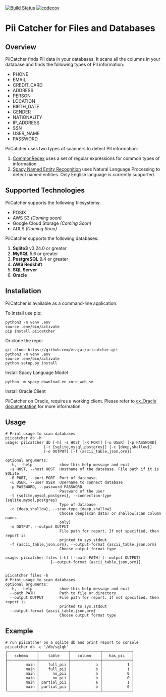 [![Build Status](https://travis-ci.org/dblintio/piicatcher.svg?branch=master)](https://travis-ci.org/dblintio/piicatcher)
[![codecov](https://codecov.io/gh/dblintio/piicatcher/branch/master/graph/badge.svg)](https://codecov.io/gh/dblintio/piicatcher)

Pii Catcher for Files and Databases
===================================

Overview
--------

PiiCatcher finds PII data in your databases. It scans all the columns in your 
database and finds the following types of PII information:
* PHONE
* EMAIL
* CREDIT_CARD
* ADDRESS
* PERSON
* LOCATION
* BIRTH_DATE
* GENDER
* NATIONALITY
* IP_ADDRESS
* SSN
* USER_NAME
* PASSWORD

PiiCatcher uses two types of scanners to detect PII information:
1. [CommonRegex](https://github.com/madisonmay/CommonRegex) uses a set of regular expressions 
for common types of information
2. [Spacy Named Entity Recognition](https://spacy.io/usage/linguistic-features#named-entities) 
uses Natural Language Processing to detect named entities. Only English language is currently supported.

Supported Technologies
----------------------
PiiCatcher supports the following filesystems:
* POSIX
* AWS S3 _(Coming soon)_
* Google Cloud Storage _(Coming Soon)_
* ADLS _(Coming Soon)_

PiiCatcher supports the following databases:
1. **Sqlite3** v3.24.0 or greater
2. **MySQL** 5.6 or greater
3. **PostgreSQL** 9.4 or greater
4. **AWS Redshift**
5. **SQL Server**
6. **Oracle**

Installation
------------
PiiCatcher is available as a command-line application.

To install use pip:

    python3 -m venv .env
    source .env/bin/activate
    pip install piicatcher


Or clone the repo:

    git clone https://github.com/vrajat/piicatcher.git
    python3 -m venv .env
    source .env/bin/activate
    python setup.py install
   
Install Spacy Language Model

    python -m spacy download en_core_web_sm 

Install Oracle Client

PiiCatcher on Oracle, requires a working client. Please refer to [cx_Oracle documentation](https://cx-oracle.readthedocs.io/en/latest/user_guide/installation.html#oracle-client-and-oracle-database-interoperability)
for more information.
 
Usage
-----
    # Print usage to scan databases
    piicatcher db -h
    usage: piicatcher db [-h] -s HOST [-R PORT] [-u USER] [-p PASSWORD]
                     [-t {sqlite,mysql,postgres}] [-c {deep,shallow}]
                     [-o OUTPUT] [-f {ascii_table,json,orm}]

    optional arguments:
      -h, --help            show this help message and exit
      -s HOST, --host HOST  Hostname of the database. File path if it is SQLite
      -R PORT, --port PORT  Port of database.
      -u USER, --user USER  Username to connect database
      -p PASSWORD, --password PASSWORD
                            Password of the user
      -t {sqlite,mysql,postgres}, --connection-type {sqlite,mysql,postgres}
                            Type of database
      -c {deep,shallow}, --scan-type {deep,shallow}
                            Choose deep(scan data) or shallow(scan column names
                            only)
      -o OUTPUT, --output OUTPUT
                            File path for report. If not specified, then report is
                            printed to sys.stdout
      -f {ascii_table,json,orm}, --output-format {ascii_table,json,orm}
                            Choose output format type

    usage: piicatcher files [-h] [--path PATH] [--output OUTPUT]
                        [--output-format {ascii_table,json,orm}]


    piicatcher files -h
    # Print usage to scan databases
    optional arguments:
      -h, --help            show this help message and exit
      --path PATH           Path to file or directory
      --output OUTPUT       File path for report. If not specified, then report is
                            printed to sys.stdout
      --output-format {ascii_table,json,orm}
                            Choose output format type


Example
-------
     
    # run piicatcher on a sqlite db and print report to console
    piicatcher db -c '/db/sqlqb'
    ╭─────────────┬─────────────┬─────────────┬─────────────╮
    │   schema    │    table    │   column    │   has_pii   │
    ├─────────────┼─────────────┼─────────────┼─────────────┤
    │        main │    full_pii │           a │           1 │
    │        main │    full_pii │           b │           1 │
    │        main │      no_pii │           a │           0 │
    │        main │      no_pii │           b │           0 │
    │        main │ partial_pii │           a │           1 │
    │        main │ partial_pii │           b │           0 │
    ╰─────────────┴─────────────┴─────────────┴─────────────╯

